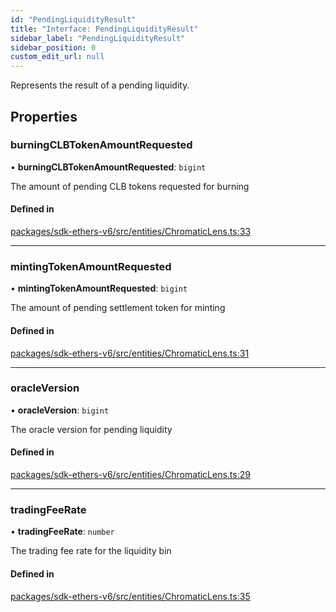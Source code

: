 ```yaml
---
id: "PendingLiquidityResult"
title: "Interface: PendingLiquidityResult"
sidebar_label: "PendingLiquidityResult"
sidebar_position: 0
custom_edit_url: null
---
```


Represents the result of a pending liquidity.

## Properties

### burningCLBTokenAmountRequested

• **burningCLBTokenAmountRequested**: `bigint`

The amount of pending CLB tokens requested for burning

#### Defined in

[packages/sdk-ethers-v6/src/entities/ChromaticLens.ts:33](https://github.com/chromatic-protocol/sdk/blob/47cfb13/packages/sdk-ethers-v6/src/entities/ChromaticLens.ts#L33)

___

### mintingTokenAmountRequested

• **mintingTokenAmountRequested**: `bigint`

The amount of pending settlement token for minting

#### Defined in

[packages/sdk-ethers-v6/src/entities/ChromaticLens.ts:31](https://github.com/chromatic-protocol/sdk/blob/47cfb13/packages/sdk-ethers-v6/src/entities/ChromaticLens.ts#L31)

___

### oracleVersion

• **oracleVersion**: `bigint`

The oracle version for pending liquidity

#### Defined in

[packages/sdk-ethers-v6/src/entities/ChromaticLens.ts:29](https://github.com/chromatic-protocol/sdk/blob/47cfb13/packages/sdk-ethers-v6/src/entities/ChromaticLens.ts#L29)

___

### tradingFeeRate

• **tradingFeeRate**: `number`

The trading fee rate for the liquidity bin

#### Defined in

[packages/sdk-ethers-v6/src/entities/ChromaticLens.ts:35](https://github.com/chromatic-protocol/sdk/blob/47cfb13/packages/sdk-ethers-v6/src/entities/ChromaticLens.ts#L35)
